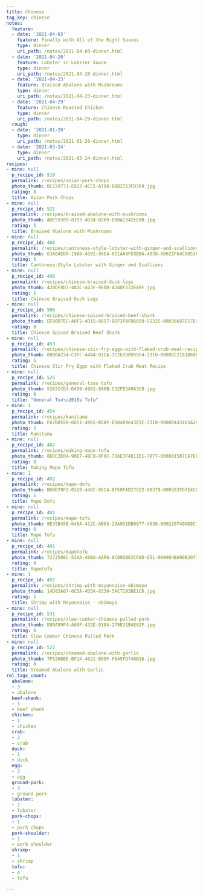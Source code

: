 ```yaml
---
title: Chinese
tag_key: chinese
notes:
  feature:
  - date: '2021-04-03'
    feature: Finally with All of the Right Sauces
    type: dinner
    uri_path: /notes/2021-04-03-dinner.html
  - date: '2021-04-20'
    feature: Lobster in Lobster Sauce
    type: dinner
    uri_path: /notes/2021-04-20-dinner.html
  - date: '2021-04-23'
    feature: Braised Abalone with Mushrooms
    type: dinner
    uri_path: /notes/2021-04-23-dinner.html
  - date: '2021-04-29'
    feature: Chinese Roasted Chicken
    type: dinner
    uri_path: /notes/2021-04-29-dinner.html
  rough:
  - date: '2021-01-20'
    type: dinner
    uri_path: /notes/2021-01-20-dinner.html
  - date: '2021-03-24'
    type: dinner
    uri_path: /notes/2021-03-24-dinner.html
recipes:
- mine: null
  p_recipe_id: 510
  permalink: /recipes/asian-pork-chops
  photo_thumb: BC229771-E812-4CC5-A798-B9B2713FD769.jpg
  rating: 0
  title: Asian Pork Chops
- mine: null
  p_recipe_id: 521
  permalink: /recipes/braised-abalone-with-mushrooms
  photo_thumb: ADE55509-8153-4D34-B269-D8BA1342EE8B.jpg
  rating: 5
  title: Braised Abalone with Mushrooms
- mine: null
  p_recipe_id: 486
  permalink: /recipes/cantonese-style-lobster-with-ginger-and-scallions
  photo_thumb: 63A0AED0-19A8-4591-90E4-6E1AA9FE8BBA-4038-00021F64C005369F.jpg
  rating: 5
  title: Cantonese-Style Lobster with Ginger and Scallions
- mine: null
  p_recipe_id: 498
  permalink: /recipes/chinese-braised-duck-legs
  photo_thumb: 428DF8D3-482C-443F-9E08-A248F133E89F.jpg
  rating: 5
  title: Chinese Braised Duck Legs
- mine: null
  p_recipe_id: 506
  permalink: /recipes/chinese-spiced-braised-beef-shank
  photo_thumb: EE90D7EC-A0F2-4D15-8857-BEF2FAFD685D-52325-00036697E17E4311.jpg
  rating: 0
  title: Chinese Spiced Braised Beef Shank
- mine: null
  p_recipe_id: 453
  permalink: /recipes/chinese-stir-fry-eggs-with-flaked-crab-meat-recipe
  photo_thumb: 0000A234-C3FC-44B4-91CA-3C26330955F4-2310-0000EC2181B69B2B.jpg
  rating: 5
  title: Chinese Stir Fry Eggs with Flaked Crab Meat Recipe
- mine: null
  p_recipe_id: 525
  permalink: /recipes/general-tsos-tofu
  photo_thumb: 5383CCD3-D499-4901-8A6B-C32FE5A963C0.jpg
  rating: 0
  title: "General Tso\u2019s Tofu"
- mine: 1
  p_recipe_id: 454
  permalink: /recipes/kanitama
  photo_thumb: FA7B8558-6651-40E5-B58F-E10409643E3C-2310-0000D443463A29BE.jpg
  rating: 5
  title: Kanitama
- mine: null
  p_recipe_id: 482
  permalink: /recipes/making-mapo-tofu
  photo_thumb: 8EDC2E04-90E7-4BC9-8F8C-716E3F4811E1-7877-0000015B7CA7E6CB.jpg
  rating: 0
  title: Making Mapo Tofu
- mine: 1
  p_recipe_id: 492
  permalink: /recipes/mapo-dofu
  photo_thumb: B6BD78F2-0329-446C-95C4-8FE0FAD27522-88379-000593FD7E4C8E6D.jpg
  rating: 5
  title: Mapo Dofu
- mine: null
  p_recipe_id: 481
  permalink: /recipes/mapo-tofu
  photo_thumb: 9E35B45B-648A-412C-AB63-29A031DB0877-4038-000220740AD8C771.jpg
  rating: 0
  title: Mapo Tofu
- mine: null
  p_recipe_id: 491
  permalink: /recipes/mapotofu
  photo_thumb: 7272598C-53AA-40BA-AAF6-8C005BE3CFAD-651-000004BA90B2071E.jpg
  rating: 0
  title: Mapotofu
- mine: 1
  p_recipe_id: 497
  permalink: /recipes/shrimp-with-mayonnaise-ebimayo
  photo_thumb: 14D83A07-0C5A-4D5A-8330-5AC7193BE1C6.jpg
  rating: 5
  title: Shrimp with Mayonnaise - ebimayo
- mine: null
  p_recipe_id: 531
  permalink: /recipes/slow-cooker-chinese-pulled-pork
  photo_thumb: E80A99F4-A69F-432E-9104-279E31BAE62F.jpg
  rating: 0
  title: Slow Cooker Chinese Pulled Pork
- mine: null
  p_recipe_id: 522
  permalink: /recipes/steamed-abalone-with-garlic
  photo_thumb: 7F526BBE-BF14-4621-B69F-F645FD740B16.jpg
  rating: 0
  title: Steamed Abalone with Garlic
rel_tags_count:
  abalone:
  - 3
  - abalone
  beef-shank:
  - 1
  - beef shank
  chicken:
  - 1
  - chicken
  crab:
  - 2
  - crab
  duck:
  - 1
  - duck
  egg:
  - 2
  - egg
  ground-pork:
  - 3
  - ground pork
  lobster:
  - 2
  - lobster
  pork-chops:
  - 1
  - pork chops
  pork-shoulder:
  - 1
  - pork shoulder
  shrimp:
  - 1
  - shrimp
  tofu:
  - 4
  - tofu

---
```

